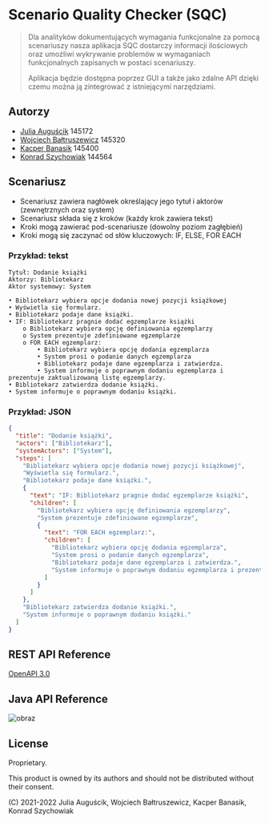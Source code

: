 # Scenario Quality Checker (SQC)

> Dla analityków dokumentujących wymagania funkcjonalne
> za pomocą scenariuszy nasza aplikacja SQC dostarczy informacji ilościowych
> oraz umożliwi wykrywanie problemów w wymaganiach funkcjonalnych zapisanych
> w postaci scenariuszy.
> 
> Aplikacja będzie dostępna poprzez GUI
> a także jako zdalne API dzięki czemu można ją zintegrować z istniejącymi narzędziami.

## Autorzy

* [Julia Auguścik](https://github.com/JAuguscik) 145172
* [Wojciech Bałtruszewicz](https://github.com/wojhok) 145320
* [Kacper Banasik](https://github.com/Kacper13b) 145400
* [Konrad Szychowiak](https://github.com/konrad-szychowiak) 144564

## Scenariusz

* Scenariusz zawiera nagłówek określający jego tytuł i aktorów (zewnętrznych oraz system)
* Scenariusz składa się z kroków (każdy krok zawiera tekst)
* Kroki mogą zawierać pod-scenariusze (dowolny poziom zagłębień)
* Kroki mogą się zaczynać od słów kluczowych: IF, ELSE, FOR EACH

### Przykład: tekst
```
Tytuł: Dodanie książki
Aktorzy: Bibliotekarz
Aktor systemowy: System

• Bibliotekarz wybiera opcje dodania nowej pozycji książkowej
• Wyświetla się formularz.
• Bibliotekarz podaje dane książki.
• IF: Bibliotekarz pragnie dodać egzemplarze książki
    o Bibliotekarz wybiera opcję definiowania egzemplarzy
    o System prezentuje zdefiniowane egzemplarze
    o FOR EACH egzemplarz:
        • Bibliotekarz wybiera opcję dodania egzemplarza
        • System prosi o podanie danych egzemplarza
        • Bibliotekarz podaje dane egzemplarza i zatwierdza.
        • System informuje o poprawnym dodaniu egzemplarza i prezentuje zaktualizowaną listę egzemplarzy.
• Bibliotekarz zatwierdza dodanie książki.
• System informuje o poprawnym dodaniu książki.
```

### Przykład: JSON

```json
{
  "title": "Dodanie książki",
  "actors": ["Bibliotekarz"],
  "systemActors": ["System"],
  "steps": [
    "Bibliotekarz wybiera opcje dodania nowej pozycji książkowej",
    "Wyświetla się formularz.",
    "Bibliotekarz podaje dane książki.",
    {
      "text": "IF: Bibliotekarz pragnie dodać egzemplarze książki",
      "children": [
        "Bibliotekarz wybiera opcję definiowania egzemplarzy",
        "System prezentuje zdefiniowane egzemplarze",
        {
          "text": "FOR EACH egzemplarz:",
          "children": [
            "Bibliotekarz wybiera opcję dodania egzemplarza",
            "System prosi o podanie danych egzemplarza",
            "Bibliotekarz podaje dane egzemplarza i zatwierdza.",
            "System informuje o poprawnym dodaniu egzemplarza i prezentuje zaktualizowaną listę egzemplarzy."
          ]
        }
      ]
    },
    "Bibliotekarz zatwierdza dodanie książki.",
    "System informuje o poprawnym dodaniu książki."
  ]
}
```

## REST API Reference

[OpenAPI 3.0](./openapi.yaml)

## Java API Reference

![obraz](https://user-images.githubusercontent.com/39061969/146805120-f580435d-83cc-4c03-9df4-ede236072bd8.png)


## License

Proprietary.

This product is owned by its authors and should not be distributed without their consent.

(C) 2021-2022 Julia Auguścik, Wojciech Bałtruszewicz, Kacper Banasik, Konrad Szychowiak
